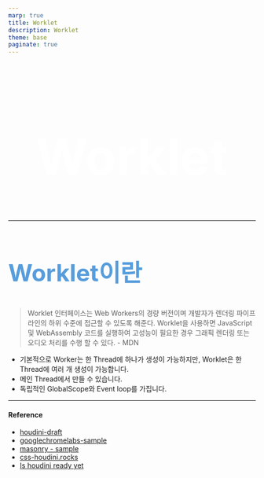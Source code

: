 ```yaml
---
marp: true
title: Worklet
description: Worklet
theme: base
paginate: true
---
```

<!-- Global style -->
<style>
h1 {
  color: #fff;
  font-size: 102px;
  text-align: center;
}

h2 {
  font-size: 48px;
  color: #579DDC;
}

section {
  background: #1B1B1B;
  color: #fff;
  padding: 35px;
  font-size: 22px;
}

pre {
    background: #1B1B1B;
}
</style>

# Worklet

---
## Worklet이란

> Worklet 인터페이스는 Web Workers의 경량 버전이며 개발자가 렌더링 파이프 라인의 하위 수준에 접근할 수 있도록 해준다. Worklet을 사용하면 JavaScript 및 WebAssembly 코드를 실행하여 고성능이 필요한 경우 그래픽 렌더링 또는 오디오 처리를 수행 할 수 있다. - MDN

- 기본적으로 Worker는 한 Thread에 하나가 생성이 가능하지만, Worklet은 한 Thread에 여러 개 생성이 가능합니다.
- 메인 Thread에서 만들 수 있습니다.
- 독립적인 GlobalScope와 Event loop를 가집니다.

---
#### Reference

- [houdini-draft](https://drafts.css-houdini.org/)
- [googlechromelabs-sample](https://googlechromelabs.github.io/houdini-samples/)
- [masonry - sample](https://googlechromelabs.github.io/houdini-samples/layout-worklet/masonry/)
- [css-houdini.rocks](https://css-houdini.rocks/)
- [Is houdini ready yet](https://ishoudinireadyyet.com/)